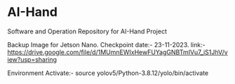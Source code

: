 # AI-Hand
Software and Operation Repository for AI-Hand Project  

Backup Image for Jetson Nano. Checkpoint date:- 23-11-2023.
link:- https://drive.google.com/file/d/1MUmnEWIxHewFUYagGNBTmIVu7_iS1JhV/view?usp=sharing



Environment Activate:-  source yolov5/Python-3.8.12/yolo/bin/activate
